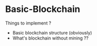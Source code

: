 # Basic-Blockchain
Things to implement ? 
* Basic blockchain structure (obviously)
* What's blockchain without mining ?? 
